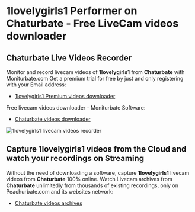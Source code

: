 # 1lovelygirls1 Performer on Chaturbate - Free LiveCam videos downloader

## Chaturbate Live Videos Recorder

Monitor and record livecam videos of **1lovelygirls1** from **Chaturbate** with Moniturbate.com
Get a premium trial for free by just and only registering with your Email address:
* [1lovelygirls1 Premium videos downloader](https://moniturbate.com/request-demo-licence-key.html)

Free livecam videos downloader - Moniturbate Software:
* [Chaturbate videos downloader](https://moniturbate.com/moniturbate-download-software.html)

![1lovelygirls1 livecam videos recorder](https://peachurnet.com/templates/moniturbate-software.png)


## Capture 1lovelygirls1 videos from the Cloud and watch your recordings on Streaming

Without the need of downloading a software, capture **1lovelygirls1** livecam videos from **Chaturbate** 100% online.
Watch Livecam archives from **Chaturbate** unlimitedly from thousands of existing recordings, only on Peachurbate.com and its websites network:
* [Chaturbate videos archives](https://peachurnet.com/)